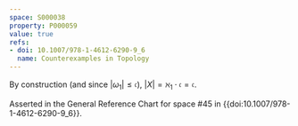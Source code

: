 ```yaml
---
space: S000038
property: P000059
value: true
refs:
- doi: 10.1007/978-1-4612-6290-9_6
  name: Counterexamples in Topology
---
```


By construction (and since $|\omega_1| \leq \mathfrak{c}$), $|X| = \aleph_1\cdot \mathfrak{c} = \mathfrak{c}$.

Asserted in the General Reference Chart for space #45 in
{{doi:10.1007/978-1-4612-6290-9_6}}.
